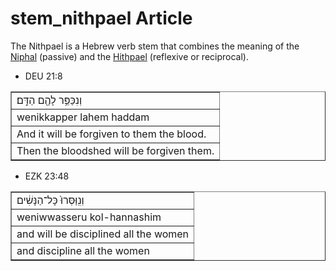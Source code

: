 # stem_nithpael Article
The Nithpael is a Hebrew verb stem that combines the meaning of the [Niphal](https://git.door43.org/Door43/en-uhg/src/master/content/stem_niphal/02.md) (passive) and the [Hithpael](https://git.door43.org/Door43/en-uhg/src/master/content/stem_hithpael/02.md) (reflexive or reciprocal).

* DEU 21:8
<table border="1" class="docutils">
<colgroup>
<col width="100%" />
</colgroup>
<tbody valign="top">
<tr class="row-odd"><td>וְנִכַּפֵּ֥ר לָהֶ֖ם הַדָּֽם׃</td>
</tr>
<tr class="row-even"><td>wenikkapper lahem haddam</td>
</tr>
<tr class="row-odd"><td>And it will be forgiven to them the blood.</td>
</tr>
<tr class="row-even"><td>Then the bloodshed will be forgiven them.</td>
</tr>
</tbody>
</table>

* EZK 23:48
<table border="1" class="docutils">
<colgroup>
<col width="100%" />
</colgroup>
<tbody valign="top">
<tr class="row-odd"><td>וְנִֽוַּסְּרוּ֙ כָּל־הַנָּשִׁ֔ים</td>
</tr>
<tr class="row-even"><td>weniwwasseru kol-hannashim</td>
</tr>
<tr class="row-odd"><td>and will be disciplined all the women</td>
</tr>
<tr class="row-even"><td>and discipline all the women</td>
</tr>
</tbody>
</table>
